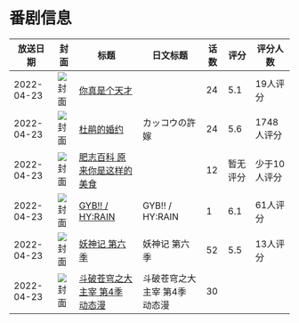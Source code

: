 # 番剧信息

|放送日期|封面|标题|日文标题|话数|评分|评分人数|
|---|---|---|---|---|---|---|
|2022-04-23|![封面](https://lain.bgm.tv/pic/cover/c/fc/ef/320238_fw67Z.jpg)|[你真是个天才](https://bangumi.tv/subject/320238)||24|5.1|19人评分|
|2022-04-23|![封面](https://lain.bgm.tv/pic/cover/c/ff/e5/327606_Q11Sq.jpg)|[杜鹃的婚约](https://bangumi.tv/subject/327606)|カッコウの許嫁|24|5.6|1748人评分|
|2022-04-23|![封面](https://lain.bgm.tv/pic/cover/c/24/5b/376675_IFyvI.jpg)|[肥志百科 原来你是这样的美食](https://bangumi.tv/subject/376675)||12|暂无评分|少于10人评分|
|2022-04-23|![封面](https://lain.bgm.tv/pic/cover/c/2e/1e/378983_O8B9B.jpg)|[GYB!! / HY:RAIN](https://bangumi.tv/subject/378983)|GYB!! / HY:RAIN|1|6.1|61人评分|
|2022-04-23|![封面](https://lain.bgm.tv/pic/cover/c/d1/76/405302_IFB90.jpg)|[妖神记 第六季](https://bangumi.tv/subject/405302)|妖神记 第六季|52|5.5|13人评分|
|2022-04-23|![封面](https://lain.bgm.tv/pic/cover/c/f9/9e/516653_12lMl.jpg)|[斗破苍穹之大主宰 第4季 动态漫](https://bangumi.tv/subject/516653)|斗破苍穹之大主宰 第4季 动态漫|30|||

